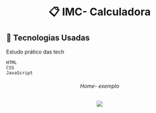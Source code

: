 <h1 align="center">
     📋 IMC- Calculadora 
</h12>



## :rocket: Tecnologias Usadas
Estudo prático das tech
```
HTML
CSS
JavaScript
```

<h6 align="center">   Home- exemplo</h6>

<p align="center">
  <img max-width="auto" height="auto"  src="https://user-images.githubusercontent.com/46323667/99911245-c633c280-2cd1-11eb-9089-addca29ffa22.png">
</p>


